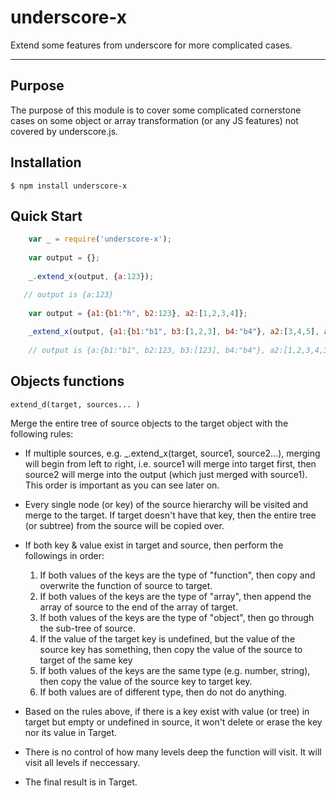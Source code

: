 underscore-x
============

Extend some features from underscore for more complicated cases. 


-------------


## Purpose
The purpose of this module is to cover some complicated cornerstone cases on some object or array transformation (or any JS features) not covered by underscore.js.

## Installation
    $ npm install underscore-x

## Quick Start

```js
    var _ = require('underscore-x');
    
    var output = {};
    
    _.extend_x(output, {a:123});

   // output is {a:123}
   
    var output = {a1:{b1:"h", b2:123}, a2:[1,2,3,4]};
    
    _extend_x(output, {a1:{b1:"b1", b3:[1,2,3], b4:"b4"}, a2:[3,4,5], a3:"xxx" });
    
    // output is {a:{b1:"b1", b2:123, b3:[123], b4:"b4"}, a2:[1,2,3,4,3,4,5], a3:"xxx"}
```

## Objects functions

    extend_d(target, sources... )

 Merge the entire tree of source objects to the target object with the following rules:
- If multiple sources, e.g. _.extend_x(target, source1, source2...), merging will begin from left to right, i.e. source1 will merge into target first, then source2 will merge into the output (which just merged with source1).  This order is important as you can see later on.
- Every single node (or key) of the source hierarchy will be visited and merge to the target.  If target doesn't have that key, then the entire tree (or subtree) from the source will be copied over.
- If both key & value exist in target and source, then perform the followings in order:

  1. If both values of the keys are the type of "function", then copy and overwrite the function of source to target.  
  2. If both values of the keys are the type of "array", then append the array of source to the end of the array of target.
  3. If both values of the keys are the type of "object", then go through the sub-tree of source.
  4. If the value of the target key is undefined, but the value of the source key has something, then copy the value of the source to target of the same key
  5. If both values of the keys are the same type (e.g. number, string), then copy the value of the source key to target key.
  6. If both values are of different type, then do not do anything.

- Based on the rules above, if there is a key exist with value (or tree) in target but empty or undefined in source, it won't delete or erase the key nor its value in Target.
- There is no control of how many levels deep the function will visit.  It will visit all levels if neccessary. 
- The final result is in Target.






